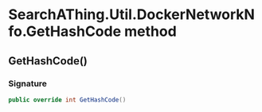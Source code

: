 # SearchAThing.Util.DockerNetworkNfo.GetHashCode method
## GetHashCode()
### Signature
```csharp
public override int GetHashCode()
```
